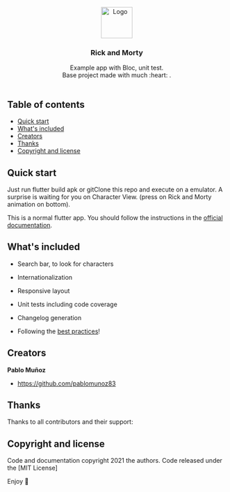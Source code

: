 <p align="center">
  <a href="https://flutter.io/">
    <img src="https://diegolaballos.com/files/images/flutter-icon.jpg" alt="Logo" width=72 height=72>
  </a>

  <h3 align="center">Rick and Morty</h3>

  <p align="center">
    Example app with Bloc, unit test. 
    <br>
    Base project made with much  :heart: . 
    <br>
    <br>
    
</p>

## Table of contents

- [Quick start](#quick-start)
- [What's included](#whats-included)
- [Creators](#creators)
- [Thanks](#thanks)
- [Copyright and license](#copyright-and-license)

## Quick start

Just run flutter build apk or gitClone this repo and execute on a emulator. 
A surprise is waiting for you on Character View. (press on Rick and Morty animation on bottom).

This is a normal flutter app. You should follow the instructions in the [official documentation](https://flutter.io/docs/get-started/install).

## What's included


* Search bar, to look for characters
* Internationalization 
* Responsive layout

* Unit tests including code coverage


* Changelog generation
* Following the [best practices](https://angular.io/guide/styleguide)!



## Creators

**Pablo Muñoz**

- <https://github.com/pablomunoz83>


## Thanks

Thanks to all contributors and their support:

## Copyright and license

Code and documentation copyright 2021 the authors. Code released under the [MIT License]

Enjoy :metal:
